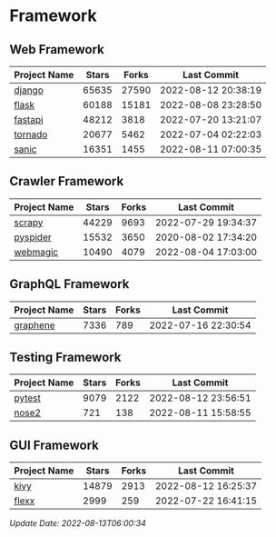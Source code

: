 # Framework

## Web Framework
| Project Name | Stars | Forks | Last Commit |
| ------------ | ----- | ----- | ----------- |
| [django](https://github.com/django/django) | 65635 | 27590 | 2022-08-12 20:38:19 |
| [flask](https://github.com/pallets/flask) | 60188 | 15181 | 2022-08-08 23:28:50 |
| [fastapi](https://github.com/tiangolo/fastapi) | 48212 | 3818 | 2022-07-20 13:21:07 |
| [tornado](https://github.com/tornadoweb/tornado) | 20677 | 5462 | 2022-07-04 02:22:03 |
| [sanic](https://github.com/sanic-org/sanic) | 16351 | 1455 | 2022-08-11 07:00:35 |

## Crawler Framework
| Project Name | Stars | Forks | Last Commit |
| ------------ | ----- | ----- | ----------- |
| [scrapy](https://github.com/scrapy/scrapy) | 44229 | 9693 | 2022-07-29 19:34:37 |
| [pyspider](https://github.com/binux/pyspider) | 15532 | 3650 | 2020-08-02 17:34:20 |
| [webmagic](https://github.com/code4craft/webmagic) | 10490 | 4079 | 2022-08-04 17:03:00 |

## GraphQL Framework
| Project Name | Stars | Forks | Last Commit |
| ------------ | ----- | ----- | ----------- |
| [graphene](https://github.com/graphql-python/graphene) | 7336 | 789 | 2022-07-16 22:30:54 |

## Testing Framework
| Project Name | Stars | Forks | Last Commit |
| ------------ | ----- | ----- | ----------- |
| [pytest](https://github.com/pytest-dev/pytest) | 9079 | 2122 | 2022-08-12 23:56:51 |
| [nose2](https://github.com/nose-devs/nose2) | 721 | 138 | 2022-08-11 15:58:55 |

## GUI Framework
| Project Name | Stars | Forks | Last Commit |
| ------------ | ----- | ----- | ----------- |
| [kivy](https://github.com/kivy/kivy) | 14879 | 2913 | 2022-08-12 16:25:37 |
| [flexx](https://github.com/flexxui/flexx) | 2999 | 259 | 2022-07-22 16:41:15 |

*Update Date: 2022-08-13T06:00:34*
